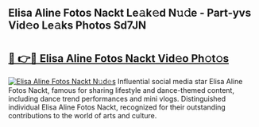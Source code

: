 ## Elisa Aline Fotos Nackt Le𝚊k𝚎d N𝚞𝚍e - Part-yvs Vid𝚎o Le𝚊ks Photos Sd7JN

# <h2><a href="http://fb4zq4.evod.top/?m=Elisa+Aline+Fotos+Nackt">🔗 👉🔴 Elisa Aline Fotos Nackt Vid𝚎o Ph𝚘t𝚘s</a></h2>

[![Elisa Aline Fotos Nackt N𝚞d𝚎s](https://i.imgur.com/8V9OHl7.gif)](http://fb4zq4.evod.top/?m=Elisa+Aline+Fotos+Nackt)
Influential social media star Elisa Aline Fotos Nackt, famous for sharing lifestyle and dance-themed content, including dance trend performances and mini vlogs. Distinguished individual Elisa Aline Fotos Nackt, recognized for their outstanding contributions to the world of arts and culture. 
